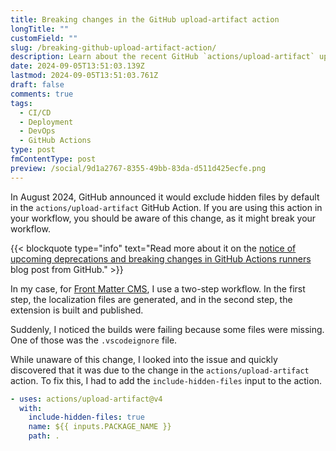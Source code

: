 ```yaml
---
title: Breaking changes in the GitHub upload-artifact action
longTitle: ""
customField: ""
slug: /breaking-github-upload-artifact-action/
description: Learn about the recent GitHub `actions/upload-artifact` update that excludes hidden files by default, impacting workflows.
date: 2024-09-05T13:51:03.139Z
lastmod: 2024-09-05T13:51:03.761Z
draft: false
comments: true
tags:
  - CI/CD
  - Deployment
  - DevOps
  - GitHub Actions
type: post
fmContentType: post
preview: /social/9d1a2767-8355-49bb-83da-d511d425ecfe.png
---
```


In August 2024, GitHub announced it would exclude hidden files by default in the `actions/upload-artifact` GitHub Action. If you are using this action in your workflow, you should be aware of this change, as it might break your workflow.

{{< blockquote type="info" text="Read more about it on the [notice of upcoming deprecations and breaking changes in GitHub Actions runners](https://github.blog/changelog/2024-08-19-notice-of-upcoming-deprecations-and-breaking-changes-in-github-actions-runners/) blog post from GitHub." >}}

In my case, for [Front Matter CMS](https://frontmatter.codes), I use a two-step workflow. In the first step, the localization files are generated, and in the second step, the extension is built and published.

Suddenly, I noticed the builds were failing because some files were missing. One of those was the `.vscodeignore` file.

While unaware of this change, I looked into the issue and quickly discovered that it was due to the change in the `actions/upload-artifact` action. To fix this, I had to add the `include-hidden-files` input to the action.

```yaml {hl_lines="3"}
- uses: actions/upload-artifact@v4
  with:
    include-hidden-files: true
    name: ${{ inputs.PACKAGE_NAME }}
    path: .
```